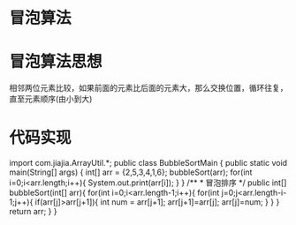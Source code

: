 # 冒泡算法

# 冒泡算法思想
相邻两位元素比较，如果前面的元素比后面的元素大，那么交换位置，循环往复，直至元素顺序(由小到大)

# 代码实现
import com.jiajia.ArrayUtil.*;
public class BubbleSortMain {
    public static void main(String[] args) {
        int[] arr = {2,5,3,4,1,6};
        bubbleSort(arr);
        for(int i=0;i<arr.length;i++){
            System.out.print(arr[i]);
        }
    }
    /**
     * 冒泡排序
     */
    public int[] bubbleSort(int[] arr){
        for(int i=0;i<arr.length-1;i++){
            for(int j=0;j<arr.length-i-1;j++){
                if(arr[j]>arr[j+1]){
                    int num = arr[j+1];
                    arr[j+1]=arr[j];
                    arr[j]=num;
                }
            }
        }
        return arr;
    }
}